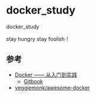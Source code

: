# docker_study

docker_study


stay hungry stay foolish！

## 参考
- [Docker —— 从入门到实践](https://github.com/yeasy/docker_practice)
  - [Gitbook](https://yeasy.gitbooks.io/docker_practice/content/)
- [veggiemonk/awesome-docker](https://github.com/veggiemonk/awesome-docker)

